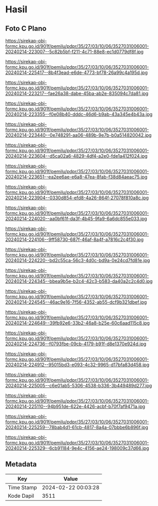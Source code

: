 # Hasil

## Foto C Plano

https://sirekap-obj-formc.kpu.go.id/901f/pemilu/pdpr/35/27/03/10/06/3527031006001-20240214-223007--5c82b5bf-f211-4c71-88e8-ec1d0779df8f.jpg

https://sirekap-obj-formc.kpu.go.id/901f/pemilu/pdpr/35/27/03/10/06/3527031006001-20240214-225417--8b4f3ead-e6de-4773-bf78-26a99c4a195d.jpg

https://sirekap-obj-formc.kpu.go.id/901f/pemilu/pdpr/35/27/03/10/06/3527031006001-20240214-223217--fae26a38-dabe-45ba-ab2e-835094c7da81.jpg

https://sirekap-obj-formc.kpu.go.id/901f/pemilu/pdpr/35/27/03/10/06/3527031006001-20240214-223355--f0e08b40-dddc-46d6-b9ab-43a345e4b43a.jpg

https://sirekap-obj-formc.kpu.go.id/901f/pemilu/pdpr/35/27/03/10/06/3527031006001-20240214-223440--0e748291-aa06-489b-9e7b-b0a514820042.jpg

https://sirekap-obj-formc.kpu.go.id/901f/pemilu/pdpr/35/27/03/10/06/3527031006001-20240214-223604--d5ca02a6-4829-4df4-a2e0-fde1a412f024.jpg

https://sirekap-obj-formc.kpu.go.id/901f/pemilu/pdpr/35/27/03/10/06/3527031006001-20240214-223651--ea2ee6ae-e6a8-47ea-8fab-f38d84aeac75.jpg

https://sirekap-obj-formc.kpu.go.id/901f/pemilu/pdpr/35/27/03/10/06/3527031006001-20240214-223904--0330d854-efd8-4a26-864f-27078f810a8c.jpg

https://sirekap-obj-formc.kpu.go.id/901f/pemilu/pdpr/35/27/03/10/06/3527031006001-20240214-224020--aa0bf61f-da3f-4b45-9fa9-6a6dc855e033.jpg

https://sirekap-obj-formc.kpu.go.id/901f/pemilu/pdpr/35/27/03/10/06/3527031006001-20240214-224106--9ff58730-687f-46af-8a4f-a7816c2c4f30.jpg

https://sirekap-obj-formc.kpu.go.id/901f/pemilu/pdpr/35/27/03/10/06/3527031006001-20240214-224220--bd2c55ca-56c3-4d0c-bd9a-0e24cd7fd81e.jpg

https://sirekap-obj-formc.kpu.go.id/901f/pemilu/pdpr/35/27/03/10/06/3527031006001-20240214-224345--bbea9b5e-b2c4-42c3-b583-da40a2c2c4d0.jpg

https://sirekap-obj-formc.kpu.go.id/901f/pemilu/pdpr/35/27/03/10/06/3527031006001-20240214-224545--46ac9e16-7f56-4352-ab55-dcf9b321dbef.jpg

https://sirekap-obj-formc.kpu.go.id/901f/pemilu/pdpr/35/27/03/10/06/3527031006001-20240214-224649--39fb92e6-33b2-46a8-b25e-60c6aad115c8.jpg

https://sirekap-obj-formc.kpu.go.id/901f/pemilu/pdpr/35/27/03/10/06/3527031006001-20240214-224736--f0793fbe-09cb-4179-b91f-d8e1370e924d.jpg

https://sirekap-obj-formc.kpu.go.id/901f/pemilu/pdpr/35/27/03/10/06/3527031006001-20240214-224912--95015bd3-e093-4c32-9965-d17bfa83d458.jpg

https://sirekap-obj-formc.kpu.go.id/901f/pemilu/pdpr/35/27/03/10/06/3527031006001-20240214-225005--c6e01ab5-5306-4538-b336-3b449489d277.jpg

https://sirekap-obj-formc.kpu.go.id/901f/pemilu/pdpr/35/27/03/10/06/3527031006001-20240214-225110--94b951de-622e-4426-acbf-b70f7af9471a.jpg

https://sirekap-obj-formc.kpu.go.id/901f/pemilu/pdpr/35/27/03/10/06/3527031006001-20240214-225259--78bab4d1-61cb-4817-8a4a-07bbbe6b896f.jpg

https://sirekap-obj-formc.kpu.go.id/901f/pemilu/pdpr/35/27/03/10/06/3527031006001-20240214-225329--6cb91184-9e4c-4156-ae24-198009c37d66.jpg


## Metadata

| Key        | Value               |
| ---------- | ------------------- |
| Time Stamp | 2024-02-22 00:03:28 |
| Kode Dapil | 3511                |



